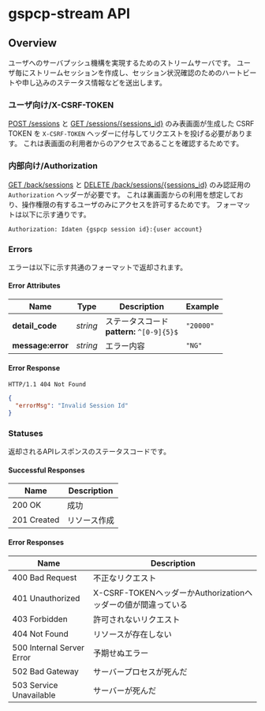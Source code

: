 # gspcp-stream API

## Overview

ユーザへのサーバプッシュ機構を実現するためのストリームサーバです。
ユーザ毎にストリームセッションを作成し、セッション状況確認のためのハートビートや申し込みのステータス情報などを送出します。

### ユーザ向け/X-CSRF-TOKEN
<a href="#link-POST-sessions-/sessions">POST /sessions</a> と <a href="#link-GET-sessions-/sessions/{(%23%2Fdefinitions%2Fsessions%2Fdefinitions%2Fid)}">GET /sessions/{sessions_id}</a>
のみ表画面が生成した CSRF TOKEN を ```X-CSRF-TOKEN``` ヘッダーに付与してリクエストを投げる必要があります。
これは表画面の利用者からのアクセスであることを確認するためです。

### 内部向け/Authorization

<a href="#link-GET-back_sessions-/back/sessions">GET /back/sessions</a> と <a href="#link-DELETE-back_sessions-/back/sessions/{(%23%2Fdefinitions%2Fsessions%2Fdefinitions%2Fid)}">DELETE /back/sessions/{sessions_id}</a>
 のみ認証用の ```Authorization``` ヘッダーが必要です。
これは裏画面からの利用を想定しており、操作権限の有するユーザのみにアクセスを許可するためです。
フォーマットは以下に示す通りです。

```
Authorization: Idaten {gspcp session id}:{user account}
```

### Errors

エラーは以下に示す共通のフォーマットで返却されます。

#### Error Attributes

| Name | Type | Description | Example |
| ------- | ------- | ------- | ------- |
| **detail_code** | *string* | ステータスコード<br/> **pattern:** `^[0-9]{5}$` | `"20000"` |
| **message:error** | *string* | エラー内容 | `"NG"`

#### Error Response

```
HTTP/1.1 404 Not Found
```

```json
{
  "errorMsg": "Invalid Session Id"
}
```

### Statuses

返却されるAPIレスポンスのステータスコードです。

#### Successful Responses

| Name | Description |
| ------- | ------- |
| 200 OK | 成功 |
| 201 Created | リソース作成 |

#### Error Responses

| Name | Description |
| ------- | ------- |
| 400 Bad Request | 不正なリクエスト |
| 401 Unauthorized | X-CSRF-TOKENヘッダーかAuthorizationヘッダーの値が間違っている |
| 403 Forbidden | 許可されないリクエスト |
| 404 Not Found | リソースが存在しない |
| 500 Internal Server Error | 予期せぬエラー |
| 502 Bad Gateway | サーバープロセスが死んだ |
| 503 Service Unavailable | サーバーが死んだ |
